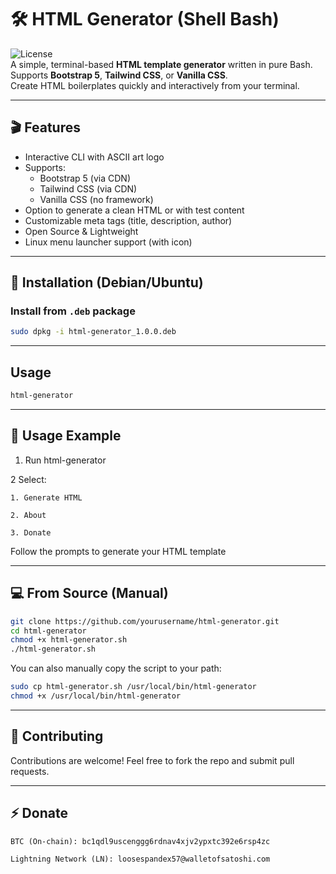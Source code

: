 # 🛠️ HTML Generator (Shell Bash)

![License](https://img.shields.io/badge/license-MIT-green)  
A simple, terminal-based **HTML template generator** written in pure Bash.  
Supports **Bootstrap 5**, **Tailwind CSS**, or **Vanilla CSS**.  
Create HTML boilerplates quickly and interactively from your terminal.  

---

## 🎬 Features

- Interactive CLI with ASCII art logo
- Supports:
  - Bootstrap 5 (via CDN)
  - Tailwind CSS (via CDN)
  - Vanilla CSS (no framework)
- Option to generate a clean HTML or with test content
- Customizable meta tags (title, description, author)
- Open Source & Lightweight
- Linux menu launcher support (with icon)

---

## 🚀 Installation (Debian/Ubuntu)

### Install from `.deb` package

```bash
sudo dpkg -i html-generator_1.0.0.deb
```

---

## Usage

```bash
html-generator
```

---

## 📂 Usage Example

1. Run html-generator

2 Select:

    1. Generate HTML

    2. About

    3. Donate

Follow the prompts to generate your HTML template

---

## 💻 From Source (Manual)

```bash
git clone https://github.com/yourusername/html-generator.git
cd html-generator
chmod +x html-generator.sh
./html-generator.sh
```

You can also manually copy the script to your path:

```bash
sudo cp html-generator.sh /usr/local/bin/html-generator
chmod +x /usr/local/bin/html-generator
```

---

## 🤝 Contributing

Contributions are welcome!
Feel free to fork the repo and submit pull requests.

---

## ⚡ Donate

    BTC (On-chain): bc1qdl9uscenggg6rdnav4xjv2ypxtc392e6rsp4zc

    Lightning Network (LN): loosespandex57@walletofsatoshi.com
